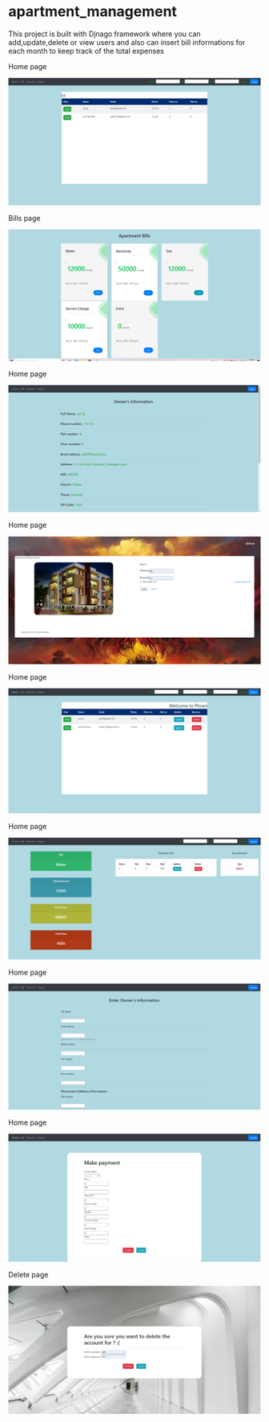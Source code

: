 # apartment_management
This project is built with Djnago framework where you can add,update,delete or view users and also can insert bill informations for each month to keep track of the total expenses
<p>Home page</p>
<img src="apartment_pic/pic1.PNG">
<p>Bills page</p>
<img src="apartment_pic/pic2.PNG">
<p>Home page</p>
<img src="apartment_pic/pic3.PNG">
<p>Home page</p>
<img src="apartment_pic/pic4.PNG">
<p>Home page</p>
<img src="apartment_pic/pic5.PNG">
<p>Home page</p>
<img src="apartment_pic/pic6.PNG">
<p>Home page</p>
<img src="apartment_pic/pic7.PNG">
<p>Home page</p>
<img src="apartment_pic/pic8.PNG">
<p>Delete page</p>
<img src="apartment_pic/pic9.PNG">
